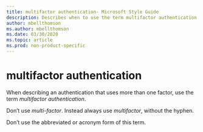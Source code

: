 ```yaml
---
title: multifactor authentication- Microsoft Style Guide
description: Describes when to use the term multifactor authentication and clarifies that this term must not be hyphenated nor abbreviated.
author: mbellthomson
ms.author: mbellthomson
ms.date: 03/30/2020
ms.topic: article
ms.prod: non-product-specific
---
```

# multifactor authentication

When describing an authentication that uses more than one factor, use the term *multifactor authentication*. 

Don’t use *multi-factor*. Instead always use *multifactor*, without the hyphen. 

Don’t use the abbreviated or acronym form of this term.
